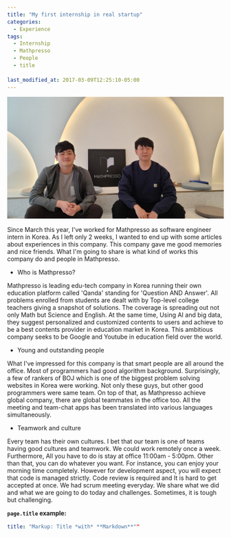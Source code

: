 ```yaml
---
title: "My first internship in real startup"
categories:
  - Experience
tags:
  - Internship
  - Mathpresso
  - People
  - title

last_modified_at: 2017-03-09T12:25:10-05:00
---
```

<img src="/assets/images/mathpresso.jpg" class="align-left" alt="">

Since March this year, I've worked for Mathpresso as software engineer intern in Korea. As I left only 2 weeks,
I wanted to end up with some articles about experiences in this company. This company gave me good memories and 
nice friends. What I'm going to share is what kind of works this company do and people in Mathpresso.


* Who is Mathpresso?

Mathpresso is leading edu-tech company in Korea running their own education platform called 'Qanda' standing for 'Question 
AND Answer'. All problems enrolled from students are dealt with by Top-level college teachers giving a snapshot of 
solutions. The coverage is spreading out not only Math but Science and English. At the same time, 
Using AI and big data, they suggest personalized and customized contents to users and 
achieve to be a best contents provider in education market in Korea. This ambitious company seeks to be Google
and Youtube in education field over the world.

* Young and outstanding people

What I've impressed for this company is that smart people are all around the office. Most of programmers had 
good algorithm background. Surprisingly, a few of rankers of BOJ which is one of the biggest problem solving websites in Korea 
were working. Not only these guys, but other good programmers were same team. On top of that, as Mathpresso achieve global
company, there are global teammates in the office too. All the meeting and team-chat apps has been translated into various
languages simultaneously.

* Teamwork and culture

Every team has their own cultures. I bet that our team is one of teams having good cultures and 
teamwork. We could work remotely once a week. Furthermore, All you have to do is stay at office 11:00am - 5:00pm. Other than that, 
you can do whatever you want. For instance, you can enjoy your morning time completely. However for development aspect, 
you will expect that code is managed strictly. Code review is required and
It is hard to get accepted at once. We had scrum meeting everyday. We share what we did and what we are going to
do today and challenges. Sometimes, it is tough but challenging.

 


**`page.title` example:**

```yaml
title: "Markup: Title *with* **Markdown**""
```
